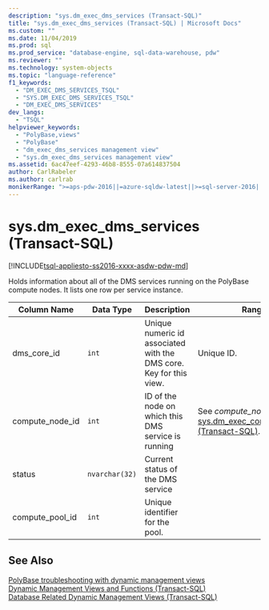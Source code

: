 ```yaml
---
description: "sys.dm_exec_dms_services (Transact-SQL)"
title: "sys.dm_exec_dms_services (Transact-SQL) | Microsoft Docs"
ms.custom: ""
ms.date: 11/04/2019
ms.prod: sql
ms.prod_service: "database-engine, sql-data-warehouse, pdw"
ms.reviewer: ""
ms.technology: system-objects
ms.topic: "language-reference"
f1_keywords: 
  - "DM_EXEC_DMS_SERVICES_TSQL"
  - "SYS.DM_EXEC_DMS_SERVICES_TSQL"
  - "DM_EXEC_DMS_SERVICES"
dev_langs: 
  - "TSQL"
helpviewer_keywords: 
  - "PolyBase,views"
  - "PolyBase"
  - "dm_exec_dms_services management view"
  - "sys.dm_exec_dms_services management view"
ms.assetid: 6ac47eef-4293-46b8-8555-07a614837504
author: CarlRabeler
ms.author: carlrab
monikerRange: ">=aps-pdw-2016||=azure-sqldw-latest||>=sql-server-2016||=sqlallproducts-allversions||>=sql-server-linux-2017||=azuresqldb-mi-current"
---
```

# sys.dm_exec_dms_services (Transact-SQL)
[!INCLUDE[tsql-appliesto-ss2016-xxxx-asdw-pdw-md](../../includes/tsql-appliesto-ss2016-xxxx-asdw-pdw-md.md)]

  Holds information about all of the DMS services running on the PolyBase compute nodes. It lists one row per service instance.  
  
|Column Name|Data Type|Description|Range|  
|-----------------|---------------|-----------------|-----------|  
|dms_core_id|`int`|Unique numeric id associated with the DMS core. Key for this view.|Unique ID.|  
|compute_node_id|`int`|ID of the node on which this DMS service is running|See *compute_node_id* in [sys.dm_exec_compute_nodes &#40;Transact-SQL&#41;](../../relational-databases/system-dynamic-management-views/sys-dm-exec-compute-nodes-transact-sql.md).|  
|status|`nvarchar(32)`|Current status of the DMS service||
|compute_pool_id|`int`|Unique identifier for the pool.|

## See Also  
 [PolyBase troubleshooting with dynamic management views](https://msdn.microsoft.com/library/ce9078b7-a750-4f47-b23e-90b83b783d80)   
 [Dynamic Management Views and Functions &#40;Transact-SQL&#41;](~/relational-databases/system-dynamic-management-views/system-dynamic-management-views.md)   
 [Database Related Dynamic Management Views &#40;Transact-SQL&#41;](../../relational-databases/system-dynamic-management-views/database-related-dynamic-management-views-transact-sql.md)  
  
  
